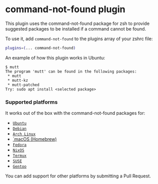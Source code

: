 # command-not-found plugin

This plugin uses the command-not-found package for zsh to provide suggested
packages to be installed if a command cannot be found.

To use it, add `command-not-found` to the plugins array of your zshrc file:

```zsh
plugins=(... command-not-found)
```

An example of how this plugin works in Ubuntu:

```
$ mutt
The program 'mutt' can be found in the following packages:
 * mutt
 * mutt-kz
 * mutt-patched
Try: sudo apt install <selected package>
```

### Supported platforms

It works out of the box with the command-not-found packages for:

-   [`Ubuntu`](HTTPS://www.porcheron.info/command-not-found-for-zsh/)
-   [`Debian`](HTTPS://packages.debian.org/search?keywords=command-not-found)
-   [`Arch Linux`](HTTPS://wiki.archlinux.org/index.php/Pkgfile#Command_not_found)
-   [`macOS (Homebrew)](HTTPS://github.com/Homebrew/homebrew-command-not-found)
-   [`Fedora`](HTTPS://fedoraproject.org/wiki/Features/PackageKitCommandNotFound)
-   [`NixOS`](HTTPS://github.com/NixOS/nixpkgs/tree/master/nixos/modules/programs/command-not-found)
-   [`Termux`](HTTPS://github.com/termux/command-not-found)
-   [`SUSE`](HTTPS://www.unix.com/man-page/suse/1/command-not-found/)
-   [`Gentoo`](HTTPS://github.com/AndrewAmmerlaan/command-not-found-gentoo/tree/main)

You can add support for other platforms by submitting a Pull Request.
